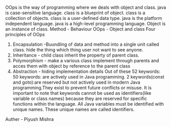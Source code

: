 OOps is the way of programming where we deals with object and class.
java is case-sensitive language.
class is a blueprint of object.
class is a collection of objects.
class is a user-defined data type.
java is the platform independent language.
java is a high-level programming language.
Object is an instance of class.
Method - Behaviour
OOps - Object and class
Four principles of OOps

1. Encapsulation -Buundling of data and method into a single unit called class. hide the thing which thing user not want to see anyone.
2. Inheritance - child class inherit the property of parent class.
3. Polymorphism - make a various class implement through parents and acces them with object by reference to the parent class
4. Abstraction - hiding implementation details
   Out of these 52 keywords:
   50 keywords: are actively used in Java programming.
   2 keywords(const and goto):are reserved but not actively used in modern Java programming.They exist to prevent future conflicts or misuse.
   It is important to note that keywords cannot be used as identifiers(like variable or class names) because they are reserved for specific functions within the language.
   All Java variables must be identified with unique names.
   These unique names are called identifiers.

Auther - Piyush Mishra
